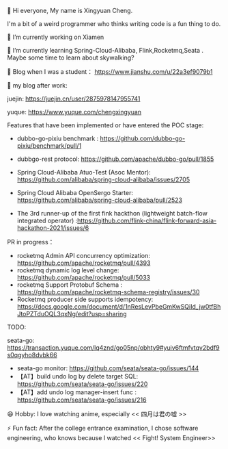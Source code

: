 👋 Hi everyone, My name is Xingyuan Cheng.

I'm a bit of a weird programmer who thinks writing code is a fun thing to do.

 🔭 I’m currently working on Xiamen
 
 🌱 I’m currently learning Spring-Cloud-Alibaba, Flink,Rocketmq,Seata .
 Maybe some time to learn about skywalking?

👯 Blog when I was a student： 
https://www.jianshu.com/u/22a3ef9079b1


👯 my blog after work:

juejin: https://juejin.cn/user/2875978147955741

yuque: https://www.yuque.com/chengxingyuan

Features that have been implemented or have entered the POC stage:

- dubbo-go-pixiu benchmark : https://github.com/dubbo-go-pixiu/benchmark/pull/1
- dubbgo-rest protocol: https://github.com/apache/dubbo-go/pull/1855

- Spring Cloud-Alibaba Atuo-Test (Asoc Mentor): https://github.com/alibaba/spring-cloud-alibaba/issues/2705

- Spring Cloud Alibaba OpenSergo Starter: https://github.com/alibaba/spring-cloud-alibaba/pull/2523

- The 3rd runner-up of the first fink hackthon (lightweight batch-flow integrated operator) :https://github.com/flink-china/flink-forward-asia-hackathon-2021/issues/6

PR in progress：

- rocketmq Admin API concurrency optimization: https://github.com/apache/rocketmq/pull/4393
- rocketmq dynamic log level change: https://github.com/apache/rocketmq/pull/5033
- rocketmq Support Protobuf Schema : https://github.com/apache/rocketmq-schema-registry/issues/30
- Rocketmq producer side supports idempotency: https://docs.google.com/document/d/1nResLevPbeGmKwSQiId_jw0tfBhJtoPZTduOQL3qxNg/edit?usp=sharing

TODO:

seata-go: https://transaction.yuque.com/lq4znd/go05np/obhty9#yuiv6ftmfvtqv2bdf9s0qgyho8dvbk66

- seata-go monitor: https://github.com/seata/seata-go/issues/144
- 【AT】build undo log by delete target SQL: https://github.com/seata/seata-go/issues/220
- 【AT】add undo log manager-insert func : https://github.com/seata/seata-go/issues/216

😄 Hobby: I love watching anime, especially  << 四月は君の嘘 >>
 
⚡ Fun fact: After the college entrance examination, I chose software engineering, who knows because I watched << Fight! System Engineer>>
